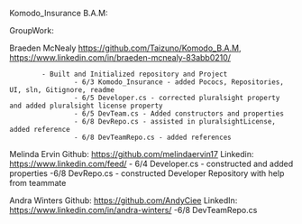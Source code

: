 Komodo_Insurance B.A.M:


GroupWork:


Braeden McNealy
        https://github.com/Taizuno/Komodo_B.A.M, https://www.linkedin.com/in/braeden-mcnealy-83abb0210/

            - Built and Initialized repository and Project
                    - 6/3 Komodo_Insurance - added Pococs, Repositories, UI, sln, Gitignore, readme
					- 6/5 Developer.cs - corrected pluralsight property and added pluralsight license property
					- 6/5 DevTeam.cs - Added constructors and properties
					- 6/8 DevRepo.cs - assisted in pluralsightLicense, added reference
					- 6/8 DevTeamRepo.cs - added references
            

Melinda Ervin
	Github:
		https://github.com/melindaervin17 
	Linkedin:
		https://www.linkedin.com/feed/
			- 6/4 Developer.cs - constructed and added properties
			-6/8 DevRepo.cs - constructed Developer Repository with help from teammate

Andra Winters
	Github: https://github.com/AndyCiee
	LinkedIn: https://www.linkedin.com/in/andra-winters/
		-6/8 DevTeamRepo.cs